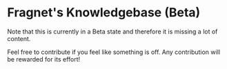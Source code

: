 # Fragnet's Knowledgebase (Beta)

Note that this is currently in a Beta state and therefore it is missing a lot of content.

Feel free to contribute if you feel like something is off. Any contribution will be rewarded for its effort!